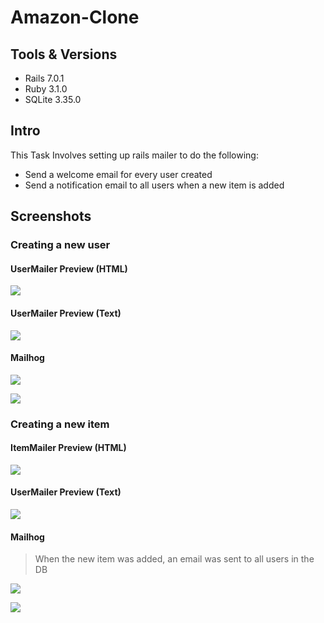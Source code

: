 # Amazon-Clone
## Tools & Versions
- Rails 7.0.1
- Ruby 3.1.0
- SQLite 3.35.0

## Intro

This Task Involves setting up rails mailer to do the following:
- Send a welcome email for every user created
- Send a notification email to all users when a new item is added

## Screenshots

### Creating a new user
#### UserMailer Preview (HTML)
![](https://raw.githubusercontent.com/cupOJ/Amazon-Clone/feature-configure-rails-mailer/screenshots/1.png)

#### UserMailer Preview (Text)
![](https://raw.githubusercontent.com/cupOJ/Amazon-Clone/feature-configure-rails-mailer/screenshots/2.png)

#### Mailhog
![](https://raw.githubusercontent.com/cupOJ/Amazon-Clone/feature-configure-rails-mailer/screenshots/3.png)


![](https://raw.githubusercontent.com/cupOJ/Amazon-Clone/feature-configure-rails-mailer/screenshots/4.png)

### Creating a new item
#### ItemMailer Preview (HTML)
![](https://raw.githubusercontent.com/cupOJ/Amazon-Clone/feature-configure-rails-mailer/screenshots/5.png)

#### UserMailer Preview (Text)
![](https://raw.githubusercontent.com/cupOJ/Amazon-Clone/feature-configure-rails-mailer/screenshots/6.png)

#### Mailhog
> When the new item was added, an email was sent to all users in the DB

![](https://raw.githubusercontent.com/cupOJ/Amazon-Clone/feature-configure-rails-mailer/screenshots/7.png)


![](https://raw.githubusercontent.com/cupOJ/Amazon-Clone/feature-configure-rails-mailer/screenshots/8.png)

